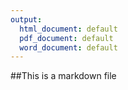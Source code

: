 ```yaml
---
output:
  html_document: default
  pdf_document: default
  word_document: default
---
```

##This is a markdown file
